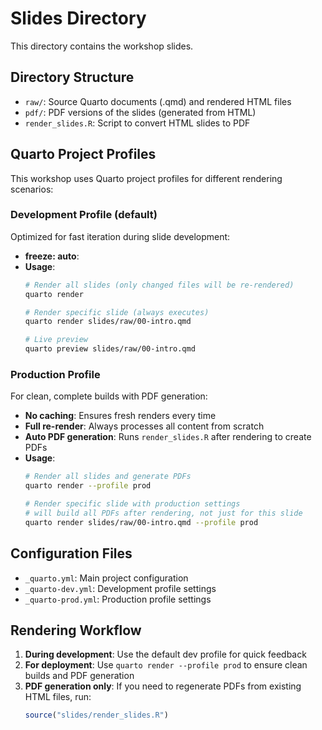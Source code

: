 # Slides Directory

This directory contains the workshop slides.

## Directory Structure

- `raw/`: Source Quarto documents (.qmd) and rendered HTML files
- `pdf/`: PDF versions of the slides (generated from HTML)
- `render_slides.R`: Script to convert HTML slides to PDF

## Quarto Project Profiles

This workshop uses Quarto project profiles for different rendering scenarios:

### Development Profile (default)

Optimized for fast iteration during slide development:
- **freeze: auto**:
- **Usage**:
  ```bash
  # Render all slides (only changed files will be re-rendered)
  quarto render

  # Render specific slide (always executes)
  quarto render slides/raw/00-intro.qmd

  # Live preview
  quarto preview slides/raw/00-intro.qmd
  ```

### Production Profile

For clean, complete builds with PDF generation:
- **No caching**: Ensures fresh renders every time
- **Full re-render**: Always processes all content from scratch
- **Auto PDF generation**: Runs `render_slides.R` after rendering to create PDFs
- **Usage**:
  ```bash
  # Render all slides and generate PDFs
  quarto render --profile prod

  # Render specific slide with production settings
  # will build all PDFs after rendering, not just for this slide
  quarto render slides/raw/00-intro.qmd --profile prod
  ```

## Configuration Files

- `_quarto.yml`: Main project configuration
- `_quarto-dev.yml`: Development profile settings
- `_quarto-prod.yml`: Production profile settings

## Rendering Workflow

1. **During development**: Use the default dev profile for quick feedback
2. **For deployment**: Use `quarto render --profile prod` to ensure clean builds and PDF generation
3. **PDF generation only**: If you need to regenerate PDFs from existing HTML files, run:
   ```r
   source("slides/render_slides.R")
   ```

